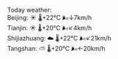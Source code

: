 Today weather:  
Beijing: ☀️   🌡️+22°C 🌬️↓7km/h  
Tianjin: ☀️   🌡️+20°C 🌬️↙4km/h  
Shijiazhuang: ☁️   🌡️+22°C 🌬️↙21km/h  
Tangshan: ⛅️  🌡️+20°C 🌬️←20km/h  
